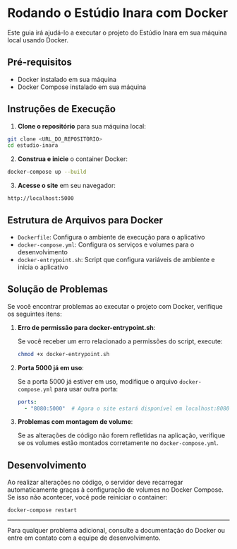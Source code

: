 # Rodando o Estúdio Inara com Docker

Este guia irá ajudá-lo a executar o projeto do Estúdio Inara em sua máquina local usando Docker.

## Pré-requisitos

- Docker instalado em sua máquina
- Docker Compose instalado em sua máquina

## Instruções de Execução

1. **Clone o repositório** para sua máquina local:

```bash
git clone <URL_DO_REPOSITÓRIO>
cd estudio-inara
```

2. **Construa e inicie** o container Docker:

```bash
docker-compose up --build
```

3. **Acesse o site** em seu navegador:

```
http://localhost:5000
```

## Estrutura de Arquivos para Docker

- `Dockerfile`: Configura o ambiente de execução para o aplicativo
- `docker-compose.yml`: Configura os serviços e volumes para o desenvolvimento
- `docker-entrypoint.sh`: Script que configura variáveis de ambiente e inicia o aplicativo

## Solução de Problemas

Se você encontrar problemas ao executar o projeto com Docker, verifique os seguintes itens:

1. **Erro de permissão para docker-entrypoint.sh**:
   
   Se você receber um erro relacionado a permissões do script, execute:
   ```bash
   chmod +x docker-entrypoint.sh
   ```

2. **Porta 5000 já em uso**:
   
   Se a porta 5000 já estiver em uso, modifique o arquivo `docker-compose.yml` para usar outra porta:
   ```yaml
   ports:
     - "8080:5000"  # Agora o site estará disponível em localhost:8080
   ```

3. **Problemas com montagem de volume**:
   
   Se as alterações de código não forem refletidas na aplicação, verifique se os volumes estão montados corretamente no `docker-compose.yml`.

## Desenvolvimento

Ao realizar alterações no código, o servidor deve recarregar automaticamente graças à configuração de volumes no Docker Compose. Se isso não acontecer, você pode reiniciar o container:

```bash
docker-compose restart
```

---

Para qualquer problema adicional, consulte a documentação do Docker ou entre em contato com a equipe de desenvolvimento.
